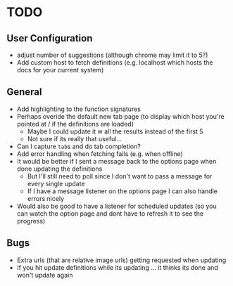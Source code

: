 # TODO #

## User Configuration ##

- adjust number of suggestions (although chrome may limit it to 5?)
- Add custom host to fetch definitions (e.g. localhost which hosts the docs for your current system)

## General ##

- Add highlighting to the function signatures
- Perhaps overide the default new tab page (to display which host you're pointed at / if the definitions are loaded)
  - Maybe I could update it w all the results instead of the first 5
  - Not sure if its really that useful...
- Can I capture `tab`s and do tab completion?
- Add error handling when fetching fails (e.g. when offline)
- It would be better if I sent a message back to the options page when done updating the definitions
  - But I'll still need to poll since I don't want to pass a message for every single update
  - If I have a message listener on the options page I can also handle errors nicely
- Would also be good to have a listener for scheduled updates (so you can watch the option page and dont have to refresh it to see the progress)

## Bugs ##

- Extra urls (that are relative image urls) getting requested when updating
- If you hit update definitions while its updating ... it thinks its done and won't update again